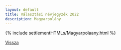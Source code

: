 ```yaml
---
layout: default
title: Választási névjegyzék 2022
description: Magyarpolány
---
```


{% include settlementHTMLs/Magyarpolaany.html %}

[Vissza](../)
